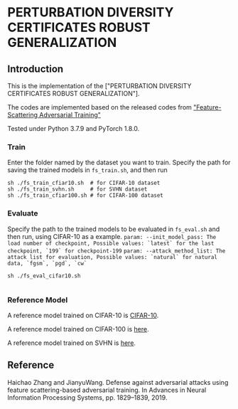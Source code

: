 # PERTURBATION DIVERSITY CERTIFICATES ROBUST GENERALIZATION

## Introduction
This is the implementation of the
["PERTURBATION DIVERSITY CERTIFICATES ROBUST GENERALIZATION"].

The codes are implemented based on the released codes from ["Feature-Scattering Adversarial Training"](https://papers.nips.cc/paper/8459-defense-against-adversarial-attacks-using-feature-scattering-based-adversarial-training.pdf)


Tested under Python 3.7.9 and PyTorch 1.8.0.

### Train
Enter the folder named by the dataset you want to train. Specify the path for saving the trained models in ```fs_train.sh```, and then run
```
sh ./fs_train_cfiar10.sh  # for CIFAR-10 dataset
sh ./fs_train_svhn.sh     # for SVHN dataset
sh ./fs_train_cfiar100.sh # for CIFAR-100 dataset

```

### Evaluate
Specify the path to the trained models to be evaluated in ```fs_eval.sh``` and then run, using CIFAR-10 as a example. 
``` param: --init_model_pass: The load number of checkpoint, Possible values: `latest` for the last checkpoint, `199` for checkpoint-199 ``` 
```param: --attack_method_list: The attack list for evaluation, Possible values: `natural` for natural data, `fgsm`, `pgd`, `cw` ```
```
sh ./fs_eval_cifar10.sh


```

### Reference Model
A reference model trained on CIFAR-10 is [CIFAR-10](https://drive.google.com/file/d/1HyP3BnxnginQtD96Caq1OH1V3UMQDK-k/view?usp=sharing).

A reference model trained on CIFAR-100 is [here](https://drive.google.com/file/d/1ZlNAqWvajZfNEQifTWqbBJjPdcXIjKhY/view?usp=sharing).

A reference model trained on SVHN is [here](https://drive.google.com/file/d/1T-fejNJFxNJzAiPtvmWIIOfYa9JLP7ea/view?usp=sharing).



## Reference
Haichao Zhang and JianyuWang. Defense against adversarial attacks using feature scattering-based adversarial training. In Advances in Neural Information Processing Systems, pp. 1829–1839, 2019.
